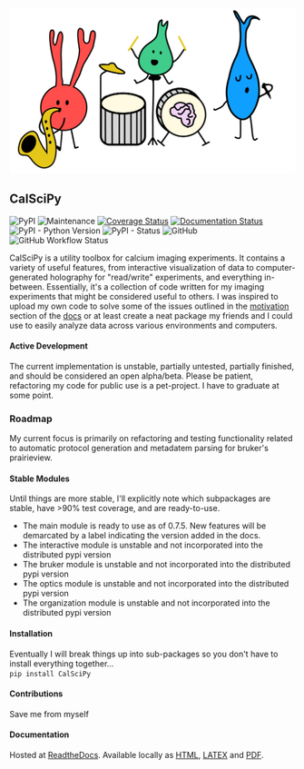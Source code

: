 ![Alt text](/docs/images/dancing_neuron_band.png?raw=true)


## CalSciPy       
<!-- Line 1 Badges... PyPi, Downloads, Maintained, Coverage, Documentation -->
<!-- Line 2 Badges... Python Versions, PyPi Status, License, Contributors -->
![PyPI](https://img.shields.io/pypi/v/CalSciPy)
![Maintenance](https://img.shields.io/maintenance/yes/2023)
[![Coverage Status](https://coveralls.io/repos/github/darikoneil/CalSciPy/badge.svg?branch=master)](https://coveralls.io/github/darikoneil/CalSciPy?branch=master)
[![Documentation Status](https://readthedocs.org/projects/calscipy/badge/?version=latest)](https://calscipy.readthedocs.io/en/latest/?badge=latest)
![PyPI - Python Version](https://img.shields.io/pypi/pyversions/CalSciPy?)
![PyPI - Status](https://img.shields.io/pypi/status/CalSciPy)
![GitHub](https://img.shields.io/github/license/darikoneil/CalSciPy)
![GitHub Workflow Status](https://img.shields.io/github/actions/workflow/status/darikoneil/CalSciPy/calscipy_lint_test_action.yml)

CalSciPy is a utility toolbox for calcium imaging experiments. It contains a variety of useful features, from 
interactive visualization of data to computer-generated holography for "read/write" experiments, and 
everything in-between. Essentially, it's a collection of code written for my imaging experiments that might be 
considered useful to others. I was inspired to upload my own code to solve some of the issues outlined in the [motivation](https://calscipy.readthedocs.io/en/latest/introduction__motivation.html) section of the [docs](https://calscipy.readthedocs.io/en/latest/index.html#) or at least create a neat package my friends and I could use to easily analyze data across various environments and computers.


#### Active Development
The current implementation is unstable, partially untested, partially finished, and should be considered an open 
alpha/beta. Please be patient, refactoring my code for public use is a pet-project. I have to graduate at some point.

### Roadmap
My current focus is primarily on refactoring and testing functionality related to automatic protocol generation and metadatem parsing for bruker's prairieview.

#### Stable Modules
Until things are more stable, I'll explicitly note which subpackages are stable, have >90% test coverage, and are
ready-to-use.
* The main module is ready to use as of 0.7.5. New features will be demarcated by a label indicating the version added in the docs.
* The interactive module is unstable and not incorporated into the distributed pypi version
* The bruker module is unstable and not incorporated into the distributed pypi version
* The optics module is unstable and not incorporated into the distributed pypi version
* The organization module is unstable and not incorporated into the distributed pypi version

#### Installation
Eventually I will break things up into sub-packages so you don't have to install everything together...         
`pip install CalSciPy`

#### Contributions
Save me from myself

#### Documentation
Hosted at [ReadtheDocs](https://calscipy.readthedocs.io/en/latest/index.html#).
Available locally as [HTML](https://github.com/darikoneil/CalSciPy/tree/master/docs/build/html), [LATEX](https://github.com/darikoneil/CalSciPy/tree/master/docs/build/latex) and [PDF](https://github.com/darikoneil/CalSciPy/blob/master/docs/build/pdf/calscipy.pdf).
